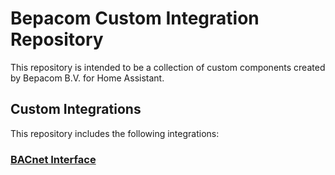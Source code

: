 # Bepacom Custom Integration Repository



This repository is intended to be a collection of custom components created by Bepacom B.V. for Home Assistant.

## Custom Integrations

This repository includes the following integrations:

### [BACnet Interface](./custom_components/bacnet_interface)
